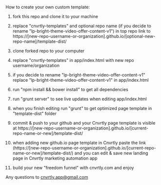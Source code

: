 How to create your own custom template:

1) fork this repo and clone it to your machine

2) replace "cnvrtly-templates" and optional repo name (if you decide to rename "lp-bright-theme-video-offer-content-v1") in top repo link to https://[new-repo-username-or-organization].github.io/[optional-new-repo-name]/template-dist/

3) clone forked repo to your computer

4) replace "cnvrtly-templates" in app/index.html with new repo username/organization

5) if you decide to rename "lp-bright-theme-video-offer-content-v1" replace "lp-bright-theme-video-offer-content-v1" in app/index.html

6) run "npm install && bower install" to get all dependencies

7) run "grunt server" to see live updates when editing app/index.html

8) when you finish editing run "grunt" to get optimized page template in "template-dist" folder

9) commit & push to your github and your Cnvrtly page template is visible at https://[new-repo-username-or-organization].github.io/[current-repo-name-or-new]/template-dist/

10) when adding new github.io page template in Cnvrtly paste the link (https://[new-repo-username-or-organization].github.io/[current-repo-name-or-new]/template-dist/) and you can edit & save new landing page in Cnvrtly marketing automation app

11) build your new "freedom funnel" with cnvrtly.com and enjoy

Any questions to cnvrtly.app@gmail.com
